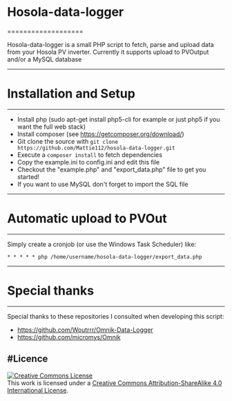 # Hosola-data-logger
===================

Hosola-data-logger is a small PHP script to fetch, parse and upload data from your Hosola PV inverter. Currently it supports upload to PVOutput and/or a MySQL database

----------


# Installation and Setup
----------

* Install php (sudo apt-get install php5-cli for example or just php5 if you want the full web stack)
* Install composer (see https://getcomposer.org/download/)
* Git clone the source with `git clone https://github.com/Mattie112/hosola-data-logger.git`
* Execute a `composer install` to fetch dependencies
* Copy the example.ini to config.ini and edit this file
* Checkout the "example.php" and "export_data.php" file to get you started!
* If you want to use MySQL don't forget to import the SQL file

----------


# Automatic upload to PVOut
----------
Simply create a cronjob (or use the Windows Task Scheduler) like:

`* * * * * php /home/username/hosola-data-logger/export_data.php`


----------


# Special thanks
----------
Special thanks to these repositories I consulted when developing this script:

* https://github.com/Woutrrr/Omnik-Data-Logger
* https://github.com/micromys/Omnik

#Licence
----------
<a rel="license" href="http://creativecommons.org/licenses/by-sa/4.0/"><img alt="Creative Commons License" style="border-width:0" src="https://i.creativecommons.org/l/by-sa/4.0/88x31.png" /></a><br />This work is licensed under a <a rel="license" href="http://creativecommons.org/licenses/by-sa/4.0/">Creative Commons Attribution-ShareAlike 4.0 International License</a>.